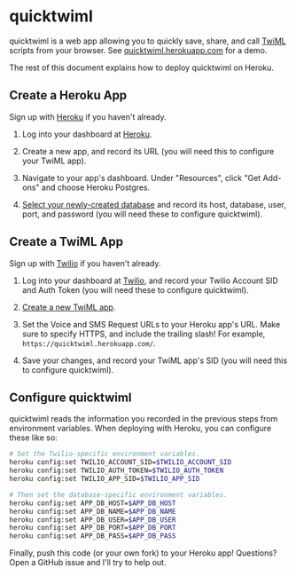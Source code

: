 quicktwiml
==========

quicktwiml is a web app allowing you to quickly save, share, and call
[TwiML](https://www.twilio.com/docs/api/twiml) scripts from your browser. See
[quicktwiml.herokuapp.com](https://quicktwiml.herokuapp.com) for a demo.

The rest of this document explains how to deploy quicktwiml on Heroku.

Create a Heroku App
-------------------

Sign up with [Heroku](https://www.heroku.com/) if you haven't already.

1. Log into your dashboard at [Heroku](https://dashboard.heroku.com/apps).

2. Create a new app, and record its URL (you will need this to configure your
   TwiML app).

3. Navigate to your app's dashboard. Under "Resources", click "Get Add-ons" and
   choose Heroku Postgres.

4. [Select your newly-created database](https://postgres.heroku.com/databases)
   and record its host, database, user, port, and password (you will need 
   these to configure quicktwiml).

Create a TwiML App
------------------

Sign up with [Twilio](https://www.twilio.com) if you haven't already.

1. Log into your dashboard at [Twilio](https://www.twilio.com), and record your
   Twilio Account SID and Auth Token (you will need these to configure
   quicktwiml).

2. [Create a new TwiML app](https://www.twilio.com/user/account/apps/add).

3. Set the Voice and SMS Request URLs to your Heroku app's URL. Make sure to
   specify HTTPS, and include the trailing slash! For example,
   `https://quicktwiml.herokuapp.com/`.

4. Save your changes, and record your TwiML app's SID (you will need this to
   configure quicktwiml).

Configure quicktwiml
--------------------

quicktwiml reads the information you recorded in the previous steps from
environment variables. When deploying with Heroku, you can configure these like
so:

```sh
# Set the Twilio-specific environment variables.
heroku config:set TWILIO_ACCOUNT_SID=$TWILIO_ACCOUNT_SID
heroku config:set TWILIO_AUTH_TOKEN=$TWILIO_AUTH_TOKEN
heroku config:set TWILIO_APP_SID=$TWILIO_APP_SID

# Then set the database-specific environment variables.
heroku config:set APP_DB_HOST=$APP_DB_HOST
heroku config:set APP_DB_NAME=$APP_DB_NAME
heroku config:set APP_DB_USER=$APP_DB_USER
heroku config:set APP_DB_PORT=$APP_DB_PORT
heroku config:set APP_DB_PASS=$APP_DB_PASS
```

Finally, push this code (or your own fork) to your Heroku app! Questions? Open
a GitHub issue and I'll try to help out.
